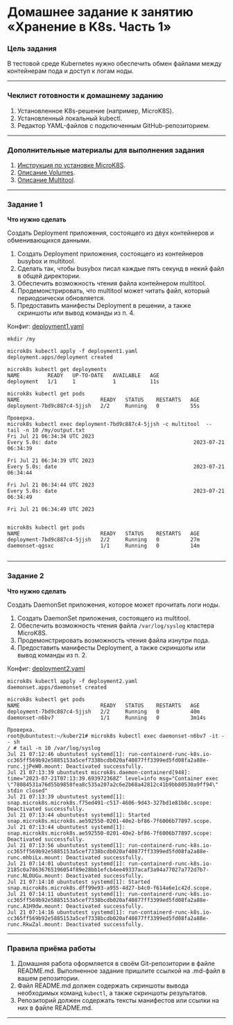 # Домашнее задание к занятию «Хранение в K8s. Часть 1»

### Цель задания

В тестовой среде Kubernetes нужно обеспечить обмен файлами между контейнерам пода и доступ к логам ноды.

------

### Чеклист готовности к домашнему заданию

1. Установленное K8s-решение (например, MicroK8S).
2. Установленный локальный kubectl.
3. Редактор YAML-файлов с подключенным GitHub-репозиторием.

------

### Дополнительные материалы для выполнения задания

1. [Инструкция по установке MicroK8S](https://microk8s.io/docs/getting-started).
2. [Описание Volumes](https://kubernetes.io/docs/concepts/storage/volumes/).
3. [Описание Multitool](https://github.com/wbitt/Network-MultiTool).

------

### Задание 1 

**Что нужно сделать**

Создать Deployment приложения, состоящего из двух контейнеров и обменивающихся данными.

1. Создать Deployment приложения, состоящего из контейнеров busybox и multitool.
2. Сделать так, чтобы busybox писал каждые пять секунд в некий файл в общей директории.
3. Обеспечить возможность чтения файла контейнером multitool.
4. Продемонстрировать, что multitool может читать файл, который периодоически обновляется.
5. Предоставить манифесты Deployment в решении, а также скриншоты или вывод команды из п. 4.

Конфиг: [deployment1.yaml](deployment1.yaml)

```
mkdir /my

microk8s kubectl apply -f deployment1.yaml
deployment.apps/deployment created

microk8s kubectl get deployments
NAME         READY   UP-TO-DATE   AVAILABLE   AGE
deployment   1/1     1            1           11s

microk8s kubectl get pods
NAME                          READY   STATUS    RESTARTS   AGE
deployment-7bd9c887c4-5jjsh   2/2     Running   0          55s

Проверка.
microk8s kubectl exec deployment-7bd9c887c4-5jjsh -c multitool  -- tail -n 10 /my/output.txt
Fri Jul 21 06:34:34 UTC 2023
Every 5.0s: date                                            2023-07-21 06:34:39

Fri Jul 21 06:34:39 UTC 2023
Every 5.0s: date                                            2023-07-21 06:34:44

Fri Jul 21 06:34:44 UTC 2023
Every 5.0s: date                                            2023-07-21 06:34:49

Fri Jul 21 06:34:49 UTC 2023


microk8s kubectl get pods
NAME                          READY   STATUS    RESTARTS   AGE
deployment-7bd9c887c4-5jjsh   2/2     Running   0          27m
daemonset-qgsxc               1/1     Running   0          14m


```
------

### Задание 2

**Что нужно сделать**

Создать DaemonSet приложения, которое может прочитать логи ноды.

1. Создать DaemonSet приложения, состоящего из multitool.
2. Обеспечить возможность чтения файла `/var/log/syslog` кластера MicroK8S.
3. Продемонстрировать возможность чтения файла изнутри пода.
4. Предоставить манифесты Deployment, а также скриншоты или вывод команды из п. 2.

Конфиг: [deployment2.yaml](deployment2.yaml)

```
microk8s kubectl apply -f deployment2.yaml
daemonset.apps/daemonset created

microk8s kubectl get pods
NAME                          READY   STATUS    RESTARTS   AGE
deployment-7bd9c887c4-5jjsh   2/2     Running   0          40m
daemonset-n6bv7               1/1     Running   0          3m14s

Проверка.
root@ubuntutest:~/kuber21# microk8s kubectl exec daemonset-n6bv7 -it -- sh
/ # tail -n 10 /var/log/syslog
Jul 21 07:12:46 ubuntutest systemd[1]: run-containerd-runc-k8s.io-cc365ff569b92e5885153a5cef7338bcdb020af40877ff3399ed5fd08fa2a88e-runc.jjPeW0.mount: Deactivated successfully.
Jul 21 07:13:39 ubuntutest microk8s.daemon-containerd[948]: time="2023-07-21T07:13:39.693972368Z" level=info msg="Container exec \"78084531a76d55b9858fea8c535a207a2c6e2b68a42812c41b9bb80530a9ff94\" stdin closed"
Jul 21 07:13:39 ubuntutest systemd[1]: snap.microk8s.microk8s.f75ed491-c517-4606-9d43-327bd1e81b8c.scope: Deactivated successfully.
Jul 21 07:13:44 ubuntutest systemd[1]: Started snap.microk8s.microk8s.ae592550-0201-40e2-bf86-7f6006b77897.scope.
Jul 21 07:13:44 ubuntutest systemd[1]: snap.microk8s.microk8s.ae592550-0201-40e2-bf86-7f6006b77897.scope: Deactivated successfully.
Jul 21 07:13:56 ubuntutest systemd[1]: run-containerd-runc-k8s.io-cc365ff569b92e5885153a5cef7338bcdb020af40877ff3399ed5fd08fa2a88e-runc.mhbiLx.mount: Deactivated successfully.
Jul 21 07:14:01 ubuntutest systemd[1]: run-containerd-runc-k8s.io-2185c0a78636765196054f89e28bb1efcb4ee49337acaf3a94a77027a772d7b7-runc.NL0UGu.mount: Deactivated successfully.
Jul 21 07:14:10 ubuntutest systemd[1]: Started snap.microk8s.microk8s.dff99e93-a955-4d27-b4c0-f614a6e1c42d.scope.
Jul 21 07:14:11 ubuntutest systemd[1]: run-containerd-runc-k8s.io-cc365ff569b92e5885153a5cef7338bcdb020af40877ff3399ed5fd08fa2a88e-runc.A1H9dw.mount: Deactivated successfully.
Jul 21 07:14:16 ubuntutest systemd[1]: run-containerd-runc-k8s.io-cc365ff569b92e5885153a5cef7338bcdb020af40877ff3399ed5fd08fa2a88e-runc.RkwZal.mount: Deactivated successfully.

```

------

### Правила приёма работы

1. Домашняя работа оформляется в своём Git-репозитории в файле README.md. Выполненное задание пришлите ссылкой на .md-файл в вашем репозитории.
2. Файл README.md должен содержать скриншоты вывода необходимых команд `kubectl`, а также скриншоты результатов.
3. Репозиторий должен содержать тексты манифестов или ссылки на них в файле README.md.

------
